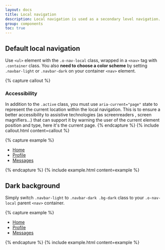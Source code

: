 ```yaml
---
layout: docs
title: Local navigation
description: Local navigation is used as a secondary level navigation.
group: components
toc: true
---
```


## Default local navigation

Use `<ul>` element with the `.o-nav-local` class, wrapped in a `<nav>` tag with `.container` class.
You also **need to choose a color scheme** by setting `.navbar-light` or `.navbar-dark` on your container `<nav>` element.

{% capture callout %}
### Accessibility

In addition to the `.active` class, you must use `aria-current="page"` state to represent the current location within the local navigation. This is to ensure a better accessibility to assistive technologies (as screenreaders , screen magnifiers...) that can support it by warning the user of the current element position and type, here it's the current page.
{% endcapture %}
{% include callout.html content=callout %}

{% capture example %}
<nav class="container navbar-light">
    <ul class="nav o-nav-local">
        <li class="nav-item"><a class="nav-link active" href="#" aria-current="page">Home</a></li>
        <li class="nav-item"><a class="nav-link" href="#">Profile</a></li>
        <li class="nav-item"><a class="nav-link" href="#">Messages</a></li>
    </ul>
</nav>
{% endcapture %} {% include example.html content=example %}

## Dark background

Simply switch `.navbar-light` to `.navbar-dark .bg-dark` class to your `.o-nav-local` parent `<nav>` container.

{% capture example %}
<div class="bg-dark pt-3 px-3 pb-1">
    <nav class="container navbar-dark">
        <ul class="nav o-nav-local">
            <li class="nav-item"><a class="nav-link active" href="#" aria-current="page">Home</a></li>
            <li class="nav-item"><a class="nav-link" href="#">Profile</a></li>
            <li class="nav-item"><a class="nav-link" href="#">Messages</a></li>
        </ul>
    </nav>
</div>
{% endcapture %} {% include example.html content=example %}
